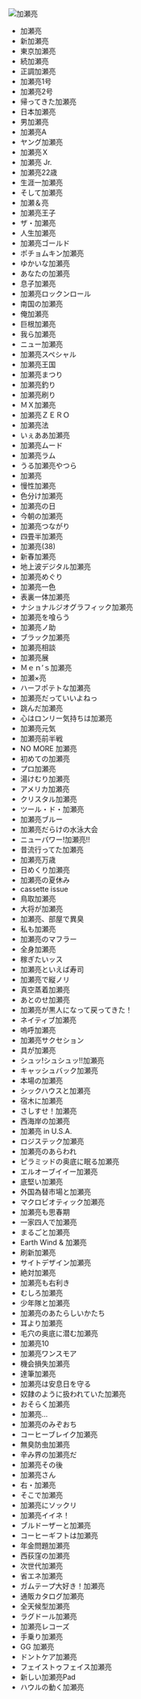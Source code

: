 <img src="http://www.iza.ne.jp/images/news/20081219/138326_c450.jpg" alt="加瀬亮">


* 加瀬亮
* 新加瀬亮
* 東京加瀬亮
* 続加瀬亮
* 正調加瀬亮
* 加瀬亮1号
* 加瀬亮2号
* 帰ってきた加瀬亮
* 日本加瀬亮
* 男加瀬亮
* 加瀬亮A
* ヤング加瀬亮
* 加瀬亮Ｘ
* 加瀬亮 Jr.
* 加瀬亮22歳
* 生涯一加瀬亮
* そして加瀬亮
* 加瀬＆亮
* 加瀬亮王子
* ザ・加瀬亮
* 人生加瀬亮
* 加瀬亮ゴールド
* ポチョムキン加瀬亮
* ゆかいな加瀬亮
* あなたの加瀬亮
* 息子加瀬亮
* 加瀬亮ロックンロール
* 南国の加瀬亮
* 俺加瀬亮
* 巨根加瀬亮
* 我ら加瀬亮
* ニュー加瀬亮
* 加瀬亮スペシャル
* 加瀬亮王国
* 加瀬亮まつり
* 加瀬亮釣り
* 加瀬亮刷り
* ＭＸ加瀬亮
* 加瀬亮ＺＥＲＯ
* 加瀬亮法
* いぇああ加瀬亮
* 加瀬亮ムード
* 加瀬亮ラム
* うる加瀬亮やつら
* 加瀬亮
* 慢性加瀬亮
* 色分け加瀬亮
* 加瀬亮の日
* 今朝の加瀬亮
* 加瀬亮つながり
* 四畳半加瀬亮
* 加瀬亮(38)
* 新春加瀬亮
* 地上波デジタル加瀬亮
* 加瀬亮めぐり
* 加瀬亮一色
* 表裏一体加瀬亮
* ナショナルジオグラフィック加瀬亮
* 加瀬亮を喰らう
* 加瀬亮ノ助
* ブラック加瀬亮
* 加瀬亮相談
* 加瀬亮展
* Ｍｅｎ’ｓ加瀬亮
* 加瀬×亮
* ハーフポテトな加瀬亮
* 加瀬亮だっていいよねっ
* 跳んだ加瀬亮
* 心はロンリー気持ちは加瀬亮
* 加瀬亮元気
* 加瀬亮前半戦
* NO MORE 加瀬亮
* 初めての加瀬亮
* プロ加瀬亮
* 湯けむり加瀬亮
* アメリカ加瀬亮
* クリスタル加瀬亮
* ツール・ド・加瀬亮
* 加瀬亮ブルー
* 加瀬亮だらけの水泳大会
* ニューパワー!加瀬亮!!
* 昔流行ってた加瀬亮
* 加瀬亮万歳
* 日めくり加瀬亮
* 加瀬亮の夏休み
* cassette issue
* 鳥取加瀬亮
* 大将が加瀬亮
* 加瀬亮、部屋で異臭
* 私も加瀬亮
* 加瀬亮のマフラー
* 全身加瀬亮
* 稼ぎたいッス
* 加瀬亮といえば寿司
* 加瀬亮で縦ノリ
* 真空蒸着加瀬亮
* あとのせ加瀬亮
* 加瀬亮が黒人になって戻ってきた！
* ネイティブ加瀬亮
* 嗚呼加瀬亮
* 加瀬亮サクセション
* 具が加瀬亮
* シュッ!シュシュッ!!加瀬亮
* キャッシュバック加瀬亮
* 本場の加瀬亮
* シックハウスと加瀬亮
* 宿木に加瀬亮
* さしすせ！加瀬亮
* 西海岸の加瀬亮
* 加瀬亮 in U.S.A.
* ロジステック加瀬亮
* 加瀬亮のあらわれ
* ピラミッドの奥底に眠る加瀬亮
* エルオーブイイー加瀬亮
* 底堅い加瀬亮
* 外国為替市場と加瀬亮
* マクロビオティック加瀬亮
* 加瀬亮も思春期
* 一家四人で加瀬亮
* まるごと加瀬亮
* Earth Wind & 加瀬亮 
* 刷新加瀬亮
* サイトデザイン加瀬亮
* 絶対加瀬亮
* 加瀬亮も右利き
* むしろ加瀬亮
* 少年隊と加瀬亮
* 加瀬亮のあたらしいかたち
* 耳より加瀬亮
* 毛穴の奥底に潜む加瀬亮
* 加瀬亮10
* 加瀬亮ワンスモア
* 機会損失加瀬亮
* 達筆加瀬亮
* 加瀬亮は安息日を守る
* 奴隷のように扱われていた加瀬亮
* おそらく加瀬亮
* 加瀬亮…
* 加瀬亮のみぞおち
* コーヒーブレイク加瀬亮
* 無臭防虫加瀬亮
* 辛み界の加瀬亮だ
* 加瀬亮その後
* 加瀬亮さん
* 右・加瀬亮
* そこで加瀬亮
* 加瀬亮にソックリ
* 加瀬亮イイネ！
* ブルドーザーと加瀬亮
* コーヒーギフトは加瀬亮
* 年金問題加瀬亮
* 西荻窪の加瀬亮
* 次世代加瀬亮
* 省エネ加瀬亮
* ガムテープ大好き！加瀬亮
* 通販カタログ加瀬亮
* 全天候型加瀬亮
* ラグドール加瀬亮
* 加瀬亮レコーズ
* 手乗り加瀬亮
* GG 加瀬亮
* ドントケア加瀬亮
* フェイストゥフェイス加瀬亮
* 新しい加瀬亮Pad
* ハウルの動く加瀬亮

